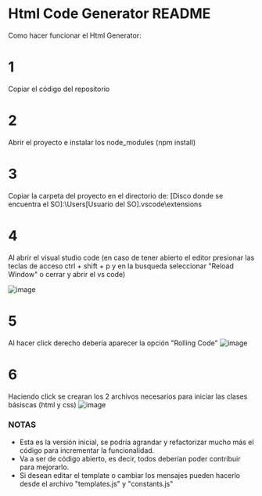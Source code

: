 # Html Code Generator README
Como hacer funcionar el Html Generator: 
# 1
Copiar el código del repositorio
# 2 
Abrir el proyecto e instalar los node_modules (npm install)
# 3
Copiar la carpeta del proyecto en el directorio de:
 [Disco donde se encuentra el SO]:\Users\[Usuario del SO]\.vscode\extensions
# 4
Al abrir el visual studio code (en caso de tener abierto el editor presionar las teclas de acceso ctrl + shift + p y en la busqueda seleccionar "Reload Window" o cerrar y abrir el vs code)

![image](https://user-images.githubusercontent.com/44532299/204328263-1a884725-2ce3-40f1-990b-f4a9db9fde4a.png)

# 5
Al hacer click derecho debería aparecer la opción "Rolling Code" <Crear Archivos Base>
![image](https://user-images.githubusercontent.com/44532299/204327996-26e5390a-9bb4-4244-9e8c-a1d9f2c9aadc.png)

# 6
Haciendo click se crearan los 2 archivos necesarios para iniciar las clases básiscas (html y css)
![image](https://user-images.githubusercontent.com/44532299/204328146-4eb9f196-3ea5-499d-b7d7-3520209e7351.png)


### NOTAS
* Esta es la versión inicial, se podría agrandar y refactorizar mucho más el código para incrementar la funcionalidad. 
* Va a ser de código abierto, es decir, todos deberían poder contribuir para mejorarlo.
* Si desean editar el template o cambiar los mensajes pueden hacerlo desde el archivo "templates.js" y "constants.js" 
